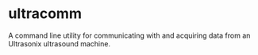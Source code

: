 ultracomm
=========

A command line utility for communicating with and acquiring data from an Ultrasonix ultrasound machine.
